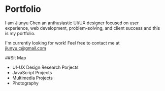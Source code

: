 # Portfolio
I am Jiunyu Chen an anthusiastic UI/UX designer focused on user experience, web development, problem-solving, and client success and this is my portfolio.

I'm currently looking for work! Feel free to contact me at jiunyu.c@gmail.com

##Sit Map
- UI-UX Design Research Porjects 
- JavaScript Projects
- Multimedia Projects
- Photography

